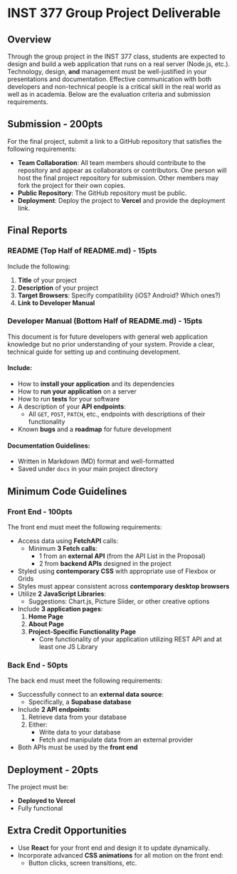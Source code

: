 # INST 377 Group Project Deliverable

## Overview
Through the group project in the INST 377 class, students are expected to design and build a web application that runs on a real server (Node.js, etc.). Technology, design, **and** management must be well-justified in your presentations and documentation. Effective communication with both developers and non-technical people is a critical skill in the real world as well as in academia. Below are the evaluation criteria and submission requirements.


## Submission - **200pts**
For the final project, submit a link to a GitHub repository that satisfies the following requirements:
- **Team Collaboration**: All team members should contribute to the repository and appear as collaborators or contributors. One person will host the final project repository for submission. Other members may fork the project for their own copies.
- **Public Repository**: The GitHub repository must be public.
- **Deployment**: Deploy the project to **Vercel** and provide the deployment link.

## Final Reports

### **README (Top Half of README.md) - 15pts**
Include the following:
1. **Title** of your project  
2. **Description** of your project  
3. **Target Browsers**: Specify compatibility (iOS? Android? Which ones?)  
4. **Link to Developer Manual**  

### **Developer Manual (Bottom Half of README.md) - 15pts**
This document is for future developers with general web application knowledge but no prior understanding of your system. Provide a clear, technical guide for setting up and continuing development.

#### Include:
- How to **install your application** and its dependencies  
- How to **run your application** on a server  
- How to run **tests** for your software  
- A description of your **API endpoints**:  
  - All `GET`, `POST`, `PATCH`, etc., endpoints with descriptions of their functionality  
- Known **bugs** and a **roadmap** for future development  

#### Documentation Guidelines:
- Written in Markdown (MD) format and well-formatted  
- Saved under `docs` in your main project directory  

## Minimum Code Guidelines

### **Front End - 100pts**
The front end must meet the following requirements:
- Access data using **FetchAPI** calls:  
  - Minimum **3 Fetch calls**:  
    - 1 from an **external API** (from the API List in the Proposal)  
    - 2 from **backend APIs** designed in the project  
- Styled using **contemporary CSS** with appropriate use of Flexbox or Grids  
- Styles must appear consistent across **contemporary desktop browsers**  
- Utilize **2 JavaScript Libraries**:
  - Suggestions: Chart.js, Picture Slider, or other creative options  
- Include **3 application pages**:  
  1. **Home Page**  
  2. **About Page**  
  3. **Project-Specific Functionality Page**  
     - Core functionality of your application utilizing REST API and at least one JS Library  

### **Back End - 50pts**
The back end must meet the following requirements:
- Successfully connect to an **external data source**:  
  - Specifically, a **Supabase database**  
- Include **2 API endpoints**:  
  1. Retrieve data from your database  
  2. Either:  
     - Write data to your database  
     - Fetch and manipulate data from an external provider  
- Both APIs must be used by the **front end**  

## Deployment - **20pts**
The project must be:
- **Deployed to Vercel**  
- Fully functional  


## Extra Credit Opportunities
- Use **React** for your front end and design it to update dynamically.  
- Incorporate advanced **CSS animations** for all motion on the front end:  
  - Button clicks, screen transitions, etc.

